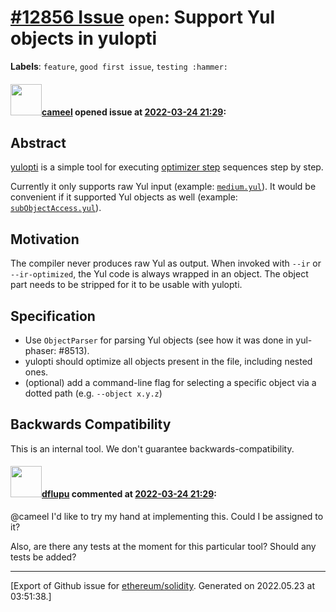 # [\#12856 Issue](https://github.com/ethereum/solidity/issues/12856) `open`: Support Yul objects in yulopti
**Labels**: `feature`, `good first issue`, `testing :hammer:`


#### <img src="https://avatars.githubusercontent.com/u/137030?v=4" width="50">[cameel](https://github.com/cameel) opened issue at [2022-03-24 21:29](https://github.com/ethereum/solidity/issues/12856):

## Abstract
[yulopti](https://github.com/ethereum/solidity/blob/develop/test/tools/yulopti.cpp) is a simple tool for executing [optimizer step](https://docs.soliditylang.org/en/latest/internals/optimizer.html#optimizer-steps) sequences step by step.

Currently it only supports raw Yul input (example: [`medium.yul`](https://github.com/ethereum/solidity/blob/develop/test/libyul/yulOptimizerTests/fullSuite/medium.yul)). It would be convenient if it supported Yul objects as well (example: [`subObjectAccess.yul`](https://github.com/ethereum/solidity/blob/adc58c67b432ada0d7a4fc68f3de610ba78358c0/test/libyul/objectCompiler/subObjectAccess.yul)).

## Motivation
The compiler never produces raw Yul as output. When invoked with `--ir` or `--ir-optimized`, the Yul code is always wrapped in an object. The object part needs to be stripped for it to be usable with yulopti.

## Specification
- Use `ObjectParser` for parsing Yul objects (see how it was done in yul-phaser: #8513).
- yulopti should optimize all objects present in the file, including nested ones.
- (optional) add a command-line flag for selecting a specific object via a dotted path (e.g. `--object x.y.z`)

## Backwards Compatibility
This is an internal tool. We don't guarantee backwards-compatibility.

#### <img src="https://avatars.githubusercontent.com/u/12127173?u=c487cd47eb047007727dc77d1b628db0908802b8&v=4" width="50">[dflupu](https://github.com/dflupu) commented at [2022-03-24 21:29](https://github.com/ethereum/solidity/issues/12856#issuecomment-1100194240):

@cameel I'd like to try my hand at implementing this. Could I be assigned to it?

Also, are there any tests at the moment for this particular tool? Should any tests be added?


-------------------------------------------------------------------------------



[Export of Github issue for [ethereum/solidity](https://github.com/ethereum/solidity). Generated on 2022.05.23 at 03:51:38.]
